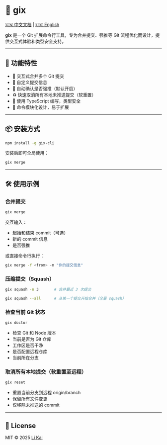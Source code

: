 # 🧰 gix

[🇨🇳 中文文档](./README.zh.md) | [🇺🇸 English](./README.md)

**gix** 是一个 Git 扩展命令行工具，专为合并提交、强推等 Git 流程优化而设计，提供交互式体验和类型安全支持。

---

## 🚀 功能特性

- 🔧 交互式合并多个 Git 提交
- 💬 自定义提交信息
- 🚦 自动确认是否强推（默认开启）
- ♻️ 快速取消所有本地未推送提交（软重置）
- 🧱 使用 TypeScript 编写，类型安全
- 🔌 命令模块化设计，易于扩展

---

## 📦 安装方式

```bash
npm install -g gix-cli
```

安装后即可全局使用：

```bash
gix merge
```

---

## 🛠 使用示例

### 合并提交

```bash
gix merge
```

交互输入：
- 起始和结束 commit（可选）
- 新的 commit 信息
- 是否强推

或直接命令行执行：

```bash
gix merge -f <from> -m "你的提交信息"
```

### 压缩提交（Squash）

```bash
gix squash -n 3       # 合并最近 3 次提交
```

```bash
gix squash --all      # 从第一个提交开始合并（全量 squash）
```

### 检查当前 Git 状态

```bash
gix doctor
```

- 检查 Git 和 Node 版本
- 当前是否为 Git 仓库
- 工作区是否干净
- 是否配置远程仓库
- 当前所在分支

### 取消所有本地提交（软重置至远程）

```bash
gix reset
```

- 重置当前分支到远程 origin/branch
- 保留所有文件变更
- 仅移除未推送的 commit

---

## 📄 License

MIT © 2025 [Li Kai](./LICENSE)